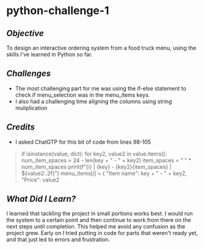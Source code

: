 # python-challenge-1
## _Objective_

To design an interactive ordering system from a food truck menu, using the skills I've learned in Python so far.

## _Challenges_
- The most challenging part for me was using the if-else statement to check if menu_selection was in the menu_items keys.
- I also had a challenging time aligning the columns using string muliplication


## _Credits_
 - I asked ChatGTP for this bit of code from lines 98-105
 > if isinstance(value, dict):
                    for key2, value2 in value.items():
                        num_item_spaces = 24 - len(key + " - " + key2)
                        item_spaces = " " * num_item_spaces
                        print(f"{i}      | {key} - {key2}{item_spaces} | ${value2:.2f}")
                        menu_items[i] = {
                            "Item name": key + " - " + key2,
                            "Price": value2

## _What Did I Learn?_
 
 I learned that tackling the project in small portions works best. I would run the system to a certain point and then continue to work from there on the next steps until completion. This helped me avoid any confusion as the project grew. Early on I tried putting in code for parts that weren't ready yet, and that just led to errors and frustration.
